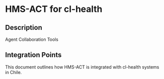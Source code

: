 # HMS-ACT for cl-health

## Description

Agent Collaboration Tools

## Integration Points

This document outlines how HMS-ACT is integrated with cl-health systems in Chile.
